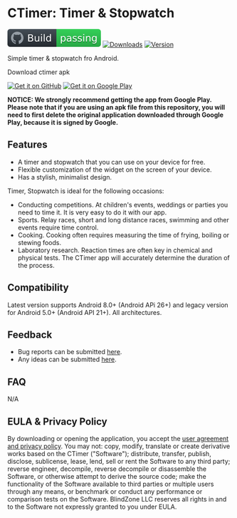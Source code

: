 # CTimer: Timer & Stopwatch
[![Build status](https://github.com/BlindZoneLLC/BlindZoneLLC/blob/main/badge.svg)](https:/github.com/BlindZoneLLC/ctimer-apk/actions) [![Downloads](https://img.shields.io/github/downloads/BlindZoneLLC/ctimer-apk/total.svg?color=blue?style=flat)](https://BlindZoneLLC/ctimer-apk/releases/latest) [![Version](https://img.shields.io/github/v/release/BlindZoneLLC/ctimer-apk??color=bluelabel=version)](https://BlindZoneLLC/ctimer-apk/releases)

Simple timer & stopwatch fro Android.

Download ctimer apk

[<img src="https://raw.githubusercontent.com/andOTP/andOTP/master/assets/badges/get-it-on-github.png" alt="Get it on GitHub" height="80">](https://github.com/BlindZoneLLC/ctimer-apk/releases/latest)
[<img src="https://play.google.com/intl/en_us/badges/images/generic/en_badge_web_generic.png" alt="Get it on Google Play" height="80">](https://play.google.com/store/apps/details?id=com.ddm.timeuntil)

**NOTICE: We strongly recommend getting the app from Google Play. Please note that if you are using an apk file from this repository, you will need to first delete the original application downloaded through Google Play, because it is signed by Google.** 

## Features
- A timer and stopwatch that you can use on your device for free.
- Flexible customization of the widget on the screen of your device.
- Has a stylish, minimalist design.

Timer, Stopwatch is ideal for the following occasions:
- Conducting competitions. At children's events, weddings or parties you need to time it. It is very easy to do it with our app.
- Sports. Relay races, short and long distance races, swimming and other events require time control.
- Cooking. Cooking often requires measuring the time of frying, boiling or stewing foods.
- Laboratory research. Reaction times are often key in chemical and physical tests. The CTimer app will accurately determine the duration of the process.
  
## Compatibility
Latest version supports Android 8.0+ (Android APi 26+) and legacy version for Android 5.0+ (Android API 21+). All architectures.

## Feedback 
* Bug reports can be submitted [here](https://github.com/BlindZoneLLC/ctimer-apk/issues).
* Any ideas can be submitted [here](https://github.com//BlindZoneLLC/ctimer-apk/discussions).

## FAQ
N/A

## EULA & Privacy Policy
By downloading or opening the application, you accept the [user agreement and privacy policy](https://blindzone.org/eula). 
You may not: copy, modify, translate or create derivative works based on the  CTimer ("Software"); distribute, transfer, publish, disclose, sublicense, lease, lend, sell or rent the Software to any third party; reverse engineer, decompile, reverse decompile or disassemble the Software, or otherwise attempt to derive the source code; make the functionality of the Software available to third parties or multiple users through any means, or benchmark or conduct any performance or comparison tests on the Software. BlindZone LLC reserves all rights in and to the Software not expressly granted to you under EULA.
